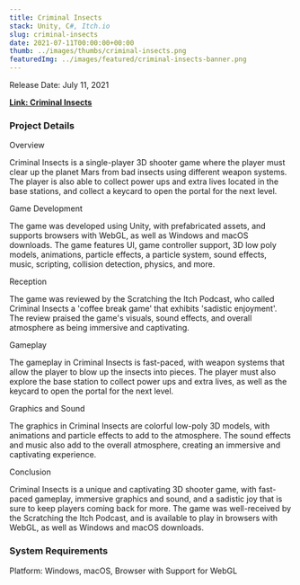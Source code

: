 ```yaml
---
title: Criminal Insects
stack: Unity, C#, Itch.io
slug: criminal-insects
date: 2021-07-11T00:00:00+00:00
thumb: ../images/thumbs/criminal-insects.png
featuredImg: ../images/featured/criminal-insects-banner.png
---
```


Release Date: July 11, 2021

[**Link: Criminal Insects**](https://pablomarcel.itch.io/criminal-insects)

### Project Details

Overview

Criminal Insects is a single-player 3D shooter game where the player must clear up the planet Mars from bad insects using different weapon systems.
The player is also able to collect power ups and extra lives located in the base stations, and collect a keycard to open the portal for the next level.

Game Development

The game was developed using Unity, with prefabricated assets, and supports browsers with WebGL, as well as Windows and macOS downloads.
The game features UI, game controller support, 3D low poly models, animations, particle effects, a particle system, sound effects, music, scripting, collision detection, physics, and more.

Reception

The game was reviewed by the Scratching the Itch Podcast, who called Criminal Insects a 'coffee break game' that exhibits 'sadistic enjoyment'.
The review praised the game's visuals, sound effects, and overall atmosphere as being immersive and captivating.

Gameplay

The gameplay in Criminal Insects is fast-paced, with weapon systems that allow the player to blow up the insects into pieces.
The player must also explore the base station to collect power ups and extra lives, as well as the keycard to open the portal for the next level.

Graphics and Sound

The graphics in Criminal Insects are colorful low-poly 3D models, with animations and particle effects to add to the atmosphere.
The sound effects and music also add to the overall atmosphere, creating an immersive and captivating experience.

Conclusion

Criminal Insects is a unique and captivating 3D shooter game, with fast-paced gameplay, immersive graphics and sound, and a sadistic joy that is sure to keep players coming back for more.
The game was well-received by the Scratching the Itch Podcast, and is available to play in browsers with WebGL, as well as Windows and macOS downloads.

### System Requirements

Platform: Windows, macOS, Browser with Support for WebGL
